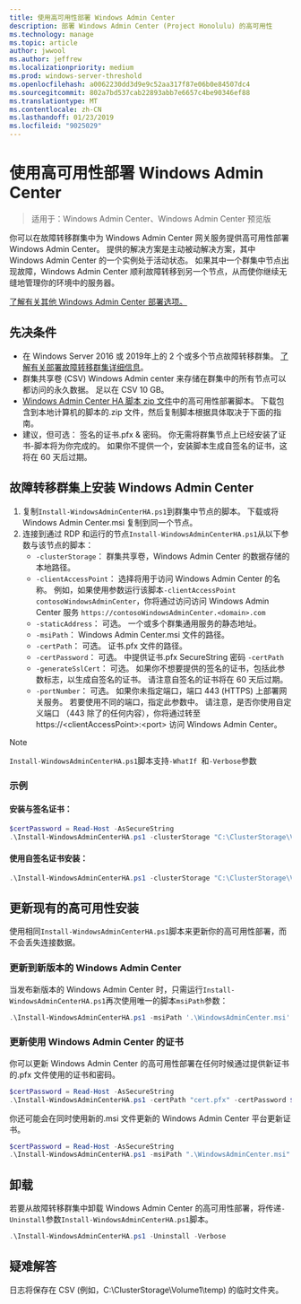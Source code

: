 ```yaml
---
title: 使用高可用性部署 Windows Admin Center
description: 部署 Windows Admin Center (Project Honolulu) 的高可用性
ms.technology: manage
ms.topic: article
author: jwwool
ms.author: jeffrew
ms.localizationpriority: medium
ms.prod: windows-server-threshold
ms.openlocfilehash: a0062230dd3d9e9c52aa317f87e06b0e84507dc4
ms.sourcegitcommit: 802a7bd537cab22893abb7e6657c4be90346ef88
ms.translationtype: MT
ms.contentlocale: zh-CN
ms.lasthandoff: 01/23/2019
ms.locfileid: "9025029"
---
```

# 使用高可用性部署 Windows Admin Center

>适用于：Windows Admin Center、Windows Admin Center 预览版

你可以在故障转移群集中为 Windows Admin Center 网关服务提供高可用性部署 Windows Admin Center。 提供的解决方案是主动被动解决方案，其中 Windows Admin Center 的一个实例处于活动状态。 如果其中一个群集中节点出现故障，Windows Admin Center 顺利故障转移到另一个节点，从而使你继续无缝地管理你的环境中的服务器。 

[了解有关其他 Windows Admin Center 部署选项。](../plan/installation-options.md)

## 先决条件

- 在 Windows Server 2016 或 2019年上的 2 个或多个节点故障转移群集。 [了解有关部署故障转移群集详细信息](../../../failover-clustering/failover-clustering-overview.md)。
- 群集共享卷 (CSV) Windows Admin center 来存储在群集中的所有节点可以都访问的永久数据。 足以在 CSV 10 GB。
- [Windows Admin Center HA 脚本 zip 文件](https://aka.ms/WACHAScript)中的高可用性部署脚本。 下载包含到本地计算机的脚本的.zip 文件，然后复制脚本根据具体取决于下面的指南。
- 建议，但可选： 签名的证书.pfx & 密码。 你无需将群集节点上已经安装了证书-脚本将为你完成的。 如果你不提供一个，安装脚本生成自签名的证书，这将在 60 天后过期。

## 故障转移群集上安装 Windows Admin Center

1. 复制```Install-WindowsAdminCenterHA.ps1```到群集中节点的脚本。 下载或将 Windows Admin Center.msi 复制到同一个节点。
2. 连接到通过 RDP 和运行的节点```Install-WindowsAdminCenterHA.ps1```从以下参数与该节点的脚本：
    - `-clusterStorage`： 群集共享卷，Windows Admin Center 的数据存储的本地路径。
    - `-clientAccessPoint`： 选择将用于访问 Windows Admin Center 的名称。 例如，如果使用参数运行该脚本`-clientAccessPoint contosoWindowsAdminCenter`，你将通过访问访问 Windows Admin Center 服务 `https://contosoWindowsAdminCenter.<domain>.com`
    - `-staticAddress`： 可选。 一个或多个群集通用服务的静态地址。 
    - `-msiPath`： Windows Admin Center.msi 文件的路径。
    - `-certPath`： 可选。 证书.pfx 文件的路径。
    - `-certPassword`： 可选。 中提供证书.pfx SecureString 密码 `-certPath`
    - `-generateSslCert`： 可选。 如果你不想要提供的签名的证书，包括此参数标志，以生成自签名的证书。 请注意自签名的证书将在 60 天后过期。
    - `-portNumber`： 可选。 如果你未指定端口，端口 443 (HTTPS) 上部署网关服务。 若要使用不同的端口，指定此参数中。 请注意，是否你使用自定义端口 （443 除了的任何内容），你将通过转至 https://\<clientAccessPoint\>:\<port\> 访问 Windows Admin Center。

> [!NOTE]
> ```Install-WindowsAdminCenterHA.ps1```脚本支持```-WhatIf ```和```-Verbose```参数

### 示例

#### 安装与签名证书：

```powershell
$certPassword = Read-Host -AsSecureString
.\Install-WindowsAdminCenterHA.ps1 -clusterStorage "C:\ClusterStorage\Volume1" -clientAccessPoint "contoso-ha-gateway" -msiPath ".\WindowsAdminCenter.msi" -certPath "cert.pfx" -certPassword $certPassword -Verbose
```

#### 使用自签名证书安装：

```powershell
.\Install-WindowsAdminCenterHA.ps1 -clusterStorage "C:\ClusterStorage\Volume1" -clientAccessPoint "contoso-ha-gateway" -msiPath ".\WindowsAdminCenter.msi" -generateSslCert -Verbose
```

## 更新现有的高可用性安装

使用相同```Install-WindowsAdminCenterHA.ps1```脚本来更新你的高可用性部署，而不会丢失连接数据。

### 更新到新版本的 Windows Admin Center

当发布新版本的 Windows Admin Center 时，只需运行```Install-WindowsAdminCenterHA.ps1```再次使用唯一的脚本```msiPath```参数：

```powershell
.\Install-WindowsAdminCenterHA.ps1 -msiPath '.\WindowsAdminCenter.msi' -Verbose
```

### 更新使用 Windows Admin Center 的证书

你可以更新 Windows Admin Center 的高可用性部署在任何时候通过提供新证书的.pfx 文件使用的证书和密码。

```powershell
$certPassword = Read-Host -AsSecureString
.\Install-WindowsAdminCenterHA.ps1 -certPath "cert.pfx" -certPassword $certPassword -Verbose
```

你还可能会在同时使用新的.msi 文件更新的 Windows Admin Center 平台更新证书。

```powershell
$certPassword = Read-Host -AsSecureString
.\Install-WindowsAdminCenterHA.ps1 -msiPath ".\WindowsAdminCenter.msi" -certPath "cert.pfx" -certPassword $certPassword -Verbose
``` 

## 卸载

若要从故障转移群集中卸载 Windows Admin Center 的高可用性部署，将传递```-Uninstall```参数```Install-WindowsAdminCenterHA.ps1```脚本。

```powershell
.\Install-WindowsAdminCenterHA.ps1 -Uninstall -Verbose
```

## 疑难解答

日志将保存在 CSV (例如，C:\ClusterStorage\Volume1\temp) 的临时文件夹。